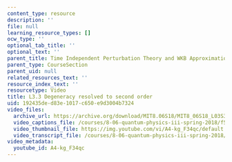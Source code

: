 ```yaml
---
content_type: resource
description: ''
file: null
learning_resource_types: []
ocw_type: ''
optional_tab_title: ''
optional_text: ''
parent_title: Time Independent Perturbation Theory and WKB Approximation
parent_type: CourseSection
parent_uid: null
related_resources_text: ''
resource_index_text: ''
resourcetype: Video
title: L3.3 Degeneracy resolved to second order
uid: 192435de-d83e-1017-c650-e9d3004b7324
video_files:
  archive_url: https://archive.org/download/MIT8.06S18/MIT8_06S18_L03S3_300k.mp4
  video_captions_file: /courses/8-06-quantum-physics-iii-spring-2018/f5abecd0d8025db5b37af34108e505f5_A4-kg_F34qc.vtt
  video_thumbnail_file: https://img.youtube.com/vi/A4-kg_F34qc/default.jpg
  video_transcript_file: /courses/8-06-quantum-physics-iii-spring-2018/3eb28fc753ecac4a502bfd6c5e6b5852_A4-kg_F34qc.pdf
video_metadata:
  youtube_id: A4-kg_F34qc
---
```

